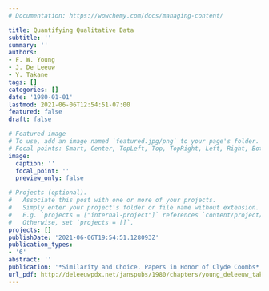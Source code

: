 ```yaml
---
# Documentation: https://wowchemy.com/docs/managing-content/

title: Quantifying Qualitative Data
subtitle: ''
summary: ''
authors:
- F. W. Young
- J. De Leeuw
- Y. Takane
tags: []
categories: []
date: '1980-01-01'
lastmod: 2021-06-06T12:54:51-07:00
featured: false
draft: false

# Featured image
# To use, add an image named `featured.jpg/png` to your page's folder.
# Focal points: Smart, Center, TopLeft, Top, TopRight, Left, Right, BottomLeft, Bottom, BottomRight.
image:
  caption: ''
  focal_point: ''
  preview_only: false

# Projects (optional).
#   Associate this post with one or more of your projects.
#   Simply enter your project's folder or file name without extension.
#   E.g. `projects = ["internal-project"]` references `content/project/deep-learning/index.md`.
#   Otherwise, set `projects = []`.
projects: []
publishDate: '2021-06-06T19:54:51.128093Z'
publication_types:
- '6'
abstract: ''
publication: '*Similarity and Choice. Papers in Honor of Clyde Coombs*'
url_pdf: http://deleeuwpdx.net/janspubs/1980/chapters/young_deleeuw_takane_C_80.pdf
---
```

